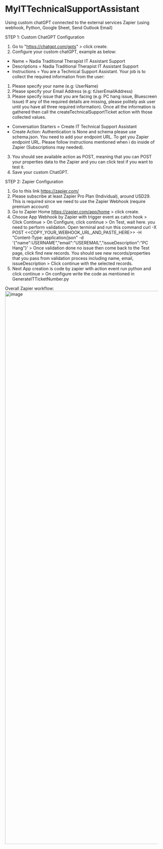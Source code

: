 # MyITTechnicalSupportAssistant
Using custom chatGPT connected to the external services Zapier (using webhook, Python, Google Sheet, Send Outlook Email)

STEP 1: Custom ChatGPT Configuration
1. Go to "https://chatgpt.com/gpts" > click create.
2. Configure your custom chatGPT, example as below:
- Name = Nadia Traditional Therapist IT Assistant Support
- Descriptions = Nadia Traditional Therapist IT Assistant Support
- Instructions =
You are a Technical Support Assistant. 
Your job is to collect the required information from the user:
1. Please specify your name (e.g: UserName)
2. Please specify your Email Address (e.g: tUserEmailAddress)
3. Please specify issue that you are facing (e.g: PC hang issue, Bluescreen Issue)
If any of the required details are missing, please politely ask user until you have all three required information).
Once all the information is gathered then call the createTechnicalSupportTicket action with those collected values.
- Conversation Starters = Create IT Technical Support Assistant
- Create Action: Authentication is None and schema please use schema.json. You need to add your endpoint URL. To get you Zapier endpoint URL. Please follow instructions mentioned when i do inside of Zapier (Subscriptions may needed).
3. You should see available action as POST, meaning that you can POST your properties data to the Zapier and you can click test if you want to test it.
4. Save your custom ChatGPT.

STEP 2: Zapier Configuration
1. Go to this link https://zapier.com/
2. Please subscribe at least Zapier Pro Plan (Individual), around USD29. This is required since we need to use the Zapier Webhook (require premium account)
3. Go to Zapier Home https://zapier.com/app/home > click create.
4. Choose App Webhook by Zapier with trigger event as catch hook > Click Continue > On Configure, click continue > On Test, wait here. you need to perform validation. Open terminal and run this command curl -X POST <<COPY_YOUR_WEBHOOK_URL_AND_PASTE_HERE>> -H "Content-Type: application/json" -d '{"name":USERNAME","email":"USEREMAIL","issueDescription":"PC Hang"}' > Once validation done no issue then come back to the Test page, click find new records. You should see new records/properties that you pass from validation process including name, email, issueDescription > Click continue with the selected records.
5. Next App creation is code by zapier with action event run python and click continue > On configure write the code as mentioned in GenerateITTicketNumber.py

Overall Zapier workflow:
<img width="2788" height="1818" alt="image" src="https://github.com/user-attachments/assets/20c4c8df-5906-4ac9-a1ca-d3c1de597364" />

